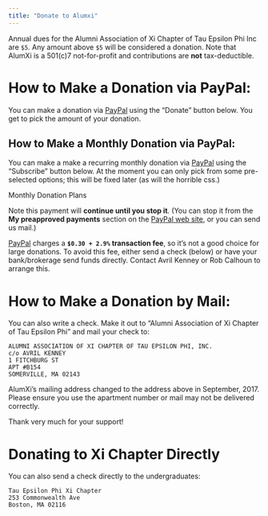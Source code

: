 ```yaml
---
title: "Donate to Alumxi"
---
```


Annual dues for the Alumni Association of Xi Chapter of Tau Epsilon Phi Inc are `$5`. Any amount above `$5` will be considered a donation. Note that AlumXi is a 501(c)7 not-for-profit and contributions are **not** tax-deductible.

# How to Make a Donation via PayPal:

You can make a donation via [PayPal](https://www.paypal.com/) using the “Donate” button below. You get to pick the amount of your donation.

## How to Make a Monthly Donation via PayPal:

You can make a make a recurring monthly donation via [PayPal](https://www.paypal.com/) using the “Subscribe” button below. At the moment you can only pick from some pre-selected options; this will be fixed later (as will the horrible css.)

Monthly Donation Plans

Note this payment will **continue until you stop it**. (You can stop it from the **My preapproved payments** section on the [PayPal web site](https://www.paypal.com/), or you can send us mail.)

[PayPal](https://www.paypal.com/) charges a **`$0.30 + 2.9%` transaction fee**, so it’s not a good choice for large donations. To avoid this fee, either send a check (below) or have your bank/brokerage send funds directly. Contact Avril Kenney or Rob Calhoun to arrange this.

# How to Make a Donation by Mail:

You can also write a check. Make it out to “Alumni Association of Xi Chapter of Tau Epsilon Phi” and mail your check to:

```
ALUMNI ASSOCIATION OF XI CHAPTER OF TAU EPSILON PHI, INC.
c/o AVRIL KENNEY
1 FITCHBURG ST
APT #B154
SOMERVILLE, MA 02143
```

AlumXi’s mailing address changed to the address above in September, 2017. Please ensure you use the apartment number or mail may not be delivered correctly.

Thank very much for your support!

# Donating to Xi Chapter Directly

You can also send a check directly to the undergraduates:

```
Tau Epsilon Phi Xi Chapter
253 Commonwealth Ave
Boston, MA 02116
```
